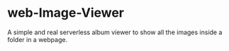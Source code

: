 # web-Image-Viewer
A simple and real serverless album viewer to show all the images inside a folder in a webpage.
